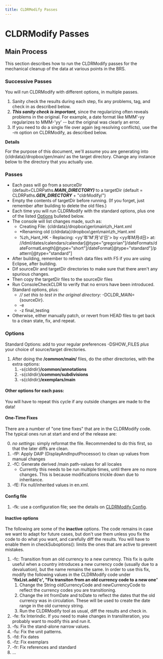 ```yaml
---
title: CLDRModify Passes
---
```


# CLDRModify Passes

## Main Process

This section describes how to run the CLDRModify passes for the mechanical cleanup of the data at various points in the BRS.

### Successive Passes

You will run CLDRModify with different options, in multiple passes.

   1. Sanity check the results during each step, fix any problems, tag, and check in as described below.  
   1. ***This sanity check is important,*** since the regularizing often reveals problems in the original. For example, a date format like MMM'-yy regularizes to MMM-'yy' \-- but the original was clearly an error.
   1. If you need to do a single file over again (eg resolving conflicts), use the \-m option on CLDRModify, as described below.

**Details**

For the purpose of this document, we'll assume you are generating into {cldrdata}/dropbox/gen/main/ as the target directory. Change any instance below to the directory that you actually use.

### Passes

  * Each pass will go from a sourceDir (default=CLDRPaths.***MAIN\_DIRECTORY)*** to a targetDir (default \= CLDRPaths.***GEN\_DIRECTORY*** \+ "cldrModify/")  
  * Empty the contents of targetDir before running. (If you forget, just remember after building to delete the old files.)
  * Each time you will run CLDRModify with the standard options, plus one of the listed [Options](#options) bulleted below.
  * The console will list changes made, such as:  
     * Creating File: {cldrdata}/dropbox\\gen\\main\\zh\_Hant.xml  
     * \*Renaming old {cldrdata}/dropbox\\gen\\main\\zh\_Hant.xml  
     * %zh\_Hant\_HK    \-    Replacing: \<yy'年'M'月'd'日'\>    by \<yy年M月d日\>     at: //ldml/dates/calendars/calendar\[@type="gregorian"\]/dateFormats/dateFormatLength\[@type="short"\]/dateFormat\[@type="standard"\]/pattern\[@type="standard"\]  
  * After building, remember to refresh data files with F5 if you are using Eclipse, after building.  
  * Dif sourceDir and targetDir directories to make sure that there aren't any spurious changes.  
  * Then copy the targetDir files to the sourceDir files  
  * Run ConsoleCheckCLDR to verify that no errors have been introduced. Standard options, plus:  
    * *// set this to test in the original directory:* \-DCLDR\_MAIN={sourceDir}.  
    * \-e  
    * \-z final\_testing  
  * Otherwise, either manually patch, or revert from HEAD files to get back to a clean state, fix, and repeat.

### Options

Standard Options: add to your regular preferences \-DSHOW\_FILES *plus* your choice of source/target directories.

1. After doing the **/common/main/** files, do the other directories, with the extra options:  
   1. \-s{cldrdir}**/common/annotations**
   1. \-s{cldrdir}**/common/subdivisions** 
   1. \-s{cldrdir}**/exemplars/main**

#### Other options for each pass:  

You will have to repeat this cycle if any outside changes are made to the data\!

#### One-Time Fixes

There are a number of "one time fixes" that are in the CLDRModify code. The typical ones run at start and end of the release are:

0. _no settings_: simply reformat the file. Recommended to do this first, so that the later diffs are clean.
1. \-fP: Apply DAIP (DisplayAndInputProcessor) to clean up values from manual changes
2. \-fC: Generate derived /main path-values for all locales
    * Currently this needs to be run multiple times, until there are no more changes. This is because modifications trickle down due to inheritance.
3. \-fE: Fix null/inherited values in en.xml.

#### Config file
1. \-fk: use a configuration file; see the details on [CLDRModify Config](cldrmodify-using-config-file).

#### Inactive options
The following are some of the **inactive** options. The code remains in case we want to adapt for future cases, but don't use them unless you fix the code to do what you want, and carefully diff the results. You will have to enable them in checkSuboptions(): limits the ones that are active to prevent mistakes.

1. \-fc: Transition from an old currency to a new currency. This fix is quite useful when a country introduces a new currency code (usually due to a devaluation), but the name remains the same. In order to use this fix, modify the following values in the CLDRModify code under "**fixList.add('c', "Fix transiton from an old currency code to a new one**"
    1. Change the String oldCurrencyCode and newCurrencyCode to reflect the currency codes you are transitioning.  
    2. Change the int fromDate and toDate to reflect the dates that the old currency was in circulation.
These will be used to create the date range in the old currency string.  
      4. Run the CLDRModify tool as usual, diff the results and check in.
2. \-fe: fix Interindic. If you need to make changes in transliteration, you probably want to modify this and run it.  
4. \-fs: Fix the stand-alone narrow values.  
5. \-fu: Fix the unit patterns.  
6. \-fd: Fix dates  
7. \-fz: Fix exemplars  
8. \-fr: Fix references and standard
9. ...

